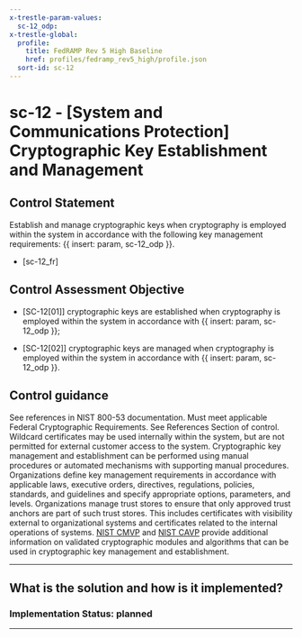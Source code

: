 ```yaml
---
x-trestle-param-values:
  sc-12_odp:
x-trestle-global:
  profile:
    title: FedRAMP Rev 5 High Baseline
    href: profiles/fedramp_rev5_high/profile.json
  sort-id: sc-12
---
```


# sc-12 - \[System and Communications Protection\] Cryptographic Key Establishment and Management

## Control Statement

Establish and manage cryptographic keys when cryptography is employed within the system in accordance with the following key management requirements: {{ insert: param, sc-12_odp }}.

- \[sc-12_fr\]

## Control Assessment Objective

- \[SC-12[01]\] cryptographic keys are established when cryptography is employed within the system in accordance with {{ insert: param, sc-12_odp }};

- \[SC-12[02]\] cryptographic keys are managed when cryptography is employed within the system in accordance with {{ insert: param, sc-12_odp }}.

## Control guidance

See references in NIST 800-53 documentation.
Must meet applicable Federal Cryptographic Requirements. See References Section of control.
Wildcard certificates may be used internally within the system, but are not permitted for external customer access to the system.
Cryptographic key management and establishment can be performed using manual procedures or automated mechanisms with supporting manual procedures. Organizations define key management requirements in accordance with applicable laws, executive orders, directives, regulations, policies, standards, and guidelines and specify appropriate options, parameters, and levels. Organizations manage trust stores to ensure that only approved trust anchors are part of such trust stores. This includes certificates with visibility external to organizational systems and certificates related to the internal operations of systems. [NIST CMVP](#1acdc775-aafb-4d11-9341-dc6a822e9d38) and [NIST CAVP](#84dc1b0c-acb7-4269-84c4-00dbabacd78c) provide additional information on validated cryptographic modules and algorithms that can be used in cryptographic key management and establishment.

______________________________________________________________________

## What is the solution and how is it implemented?

<!-- For implementation status enter one of: implemented, partial, planned, alternative, not-applicable -->

<!-- Note that the list of rules under ### Rules: is read-only and changes will not be captured after assembly to JSON -->
<!-- Add control implementation description here for control: sc-12 -->

### Implementation Status: planned

______________________________________________________________________
